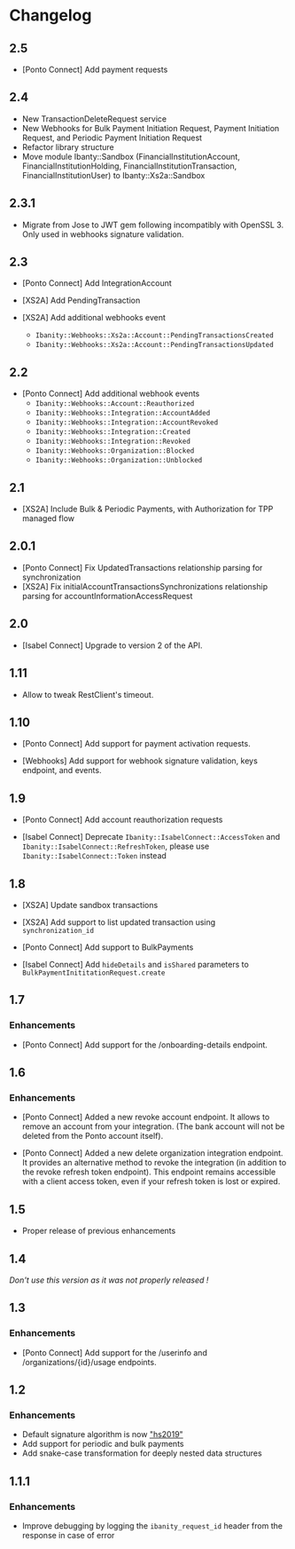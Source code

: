 # Changelog

## 2.5

* [Ponto Connect] Add payment requests

## 2.4

* New TransactionDeleteRequest service
* New Webhooks for Bulk Payment Initiation Request, Payment Initiation Request, and Periodic Payment Initiation Request
* Refactor library structure
* Move module Ibanty::Sandbox (FinancialInstitutionAccount, FinancialInstitutionHolding, FinancialInstitutionTransaction, FinancialInstitutionUser) to Ibanty::Xs2a::Sandbox

## 2.3.1

* Migrate from Jose to JWT gem following incompatibly with OpenSSL 3. Only used in webhooks signature validation.

## 2.3

* [Ponto Connect] Add IntegrationAccount
* [XS2A] Add PendingTransaction
* [XS2A] Add additional webhooks event

  * `Ibanity::Webhooks::Xs2a::Account::PendingTransactionsCreated`
  * `Ibanity::Webhooks::Xs2a::Account::PendingTransactionsUpdated`

## 2.2

* [Ponto Connect] Add additional webhook events
  * `Ibanity::Webhooks::Account::Reauthorized`
  * `Ibanity::Webhooks::Integration::AccountAdded`
  * `Ibanity::Webhooks::Integration::AccountRevoked`
  * `Ibanity::Webhooks::Integration::Created`
  * `Ibanity::Webhooks::Integration::Revoked`
  * `Ibanity::Webhooks::Organization::Blocked`
  * `Ibanity::Webhooks::Organization::Unblocked`

## 2.1

* [XS2A] Include Bulk & Periodic Payments, with Authorization for TPP managed flow

## 2.0.1

* [Ponto Connect] Fix UpdatedTransactions relationship parsing for synchronization
* [XS2A] Fix initialAccountTransactionsSynchronizations relationship parsing for accountInformationAccessRequest

## 2.0

* [Isabel Connect] Upgrade to version 2 of the API.

## 1.11

* Allow to tweak RestClient's timeout.

## 1.10

* [Ponto Connect] Add support for payment activation requests.

* [Webhooks] Add support for webhook signature validation, keys endpoint, and events.

## 1.9

* [Ponto Connect] Add account reauthorization requests

* [Isabel Connect] Deprecate `Ibanity::IsabelConnect::AccessToken` and `Ibanity::IsabelConnect::RefreshToken`, please use `Ibanity::IsabelConnect::Token` instead

## 1.8

* [XS2A] Update sandbox transactions

* [XS2A] Add support to list updated transaction using `synchronization_id`

* [Ponto Connect] Add support to BulkPayments

* [Isabel Connect] Add `hideDetails` and `isShared` parameters to `BulkPaymentInititationRequest.create`

## 1.7
### Enhancements

* [Ponto Connect] Add support for the /onboarding-details endpoint.

## 1.6
### Enhancements

* [Ponto Connect] Added a new revoke account endpoint. It allows to remove an account from your integration. (The bank account will not be deleted from the Ponto account itself).

* [Ponto Connect] Added a new delete organization integration endpoint. It provides an alternative method to revoke the integration (in addition to the revoke refresh token endpoint). This endpoint remains accessible with a client access token, even if your refresh token is lost or expired.

## 1.5

* Proper release of previous enhancements

## 1.4

*Don't use this version as it was not properly released !*

## 1.3

### Enhancements

* [Ponto Connect] Add support for the /userinfo and /organizations/{id}/usage endpoints.

## 1.2

### Enhancements

* Default signature algorithm is now ["hs2019"](https://tools.ietf.org/html/draft-cavage-http-signatures-12#appendix-E.2)
* Add support for periodic and bulk payments
* Add snake-case transformation for deeply nested data structures

## 1.1.1

### Enhancements

* Improve debugging by logging the `ibanity_request_id` header from the response in case of error
